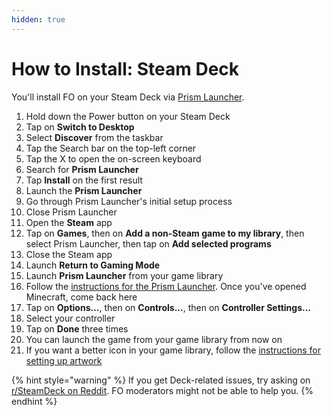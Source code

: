 ```yaml
---
hidden: true
---
```


# How to Install: Steam Deck

You'll install FO on your Steam Deck via [Prism Launcher](prism-launcher.md).

1. Hold down the Power button on your Steam Deck
2. Tap on **Switch to Desktop**
3. Select **Discover** from the taskbar
4. Tap the Search bar on the top-left corner
5. Tap the X to open the on-screen keyboard
6. Search for **Prism Launcher**
7. Tap **Install** on the first result
8. Launch the **Prism Launcher**
9. Go through Prism Launcher's initial setup process
10. Close Prism Launcher
11. Open the **Steam** app
12. Tap on **Games**, then on **Add a non-Steam game to my library**, then select Prism Launcher, then tap on **Add selected programs**
13. Close the Steam app
14. Launch **Return to Gaming Mode**
15. Launch **Prism Launcher** from your game library
16. Follow the [instructions for the Prism Launcher](prism-launcher.md). Once you've opened Minecraft, come back here
17. Tap on **Options...**, then on **Controls...**, then on **Controller Settings...**
18. Select your controller
19. Tap on **Done** three times
20. You can launch the game from your game library from now on
21. If you want a better icon in your game library, follow the [instructions for setting up artwork](https://prismlauncher.org/download/steam-deck/#setting-up-artwork)

{% hint style="warning" %}
If you get Deck-related issues, try asking on [r/SteamDeck on Reddit](https://old.reddit.com/r/steamdeck). FO moderators might not be able to help you.
{% endhint %}
